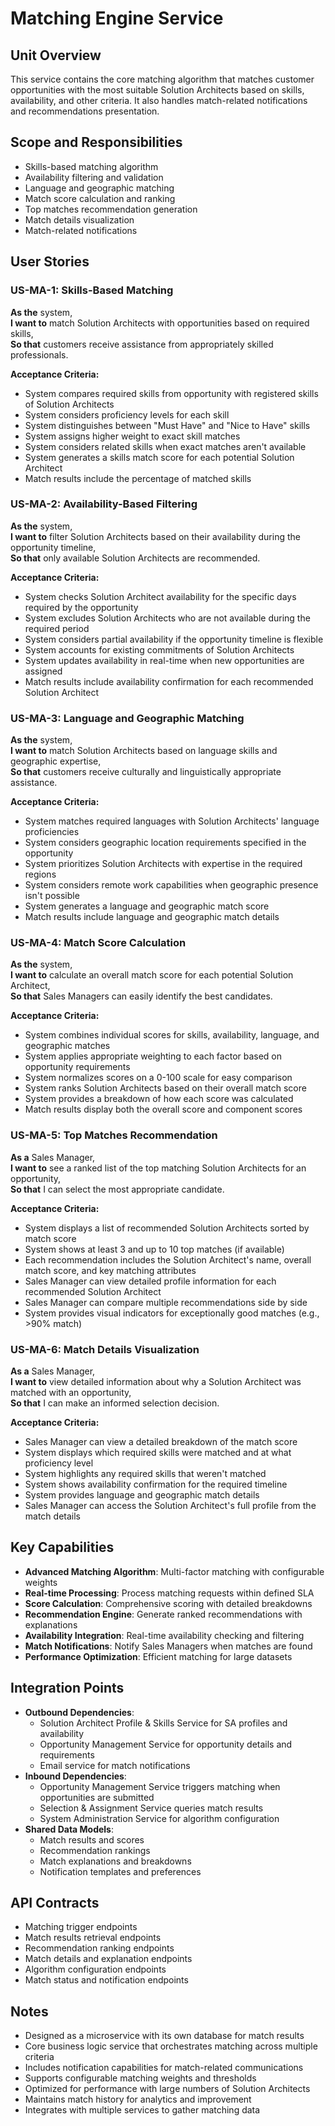 # Matching Engine Service

## Unit Overview
This service contains the core matching algorithm that matches customer opportunities with the most suitable Solution Architects based on skills, availability, and other criteria. It also handles match-related notifications and recommendations presentation.

## Scope and Responsibilities
- Skills-based matching algorithm
- Availability filtering and validation
- Language and geographic matching
- Match score calculation and ranking
- Top matches recommendation generation
- Match details visualization
- Match-related notifications

## User Stories

### US-MA-1: Skills-Based Matching
**As the** system,  
**I want to** match Solution Architects with opportunities based on required skills,  
**So that** customers receive assistance from appropriately skilled professionals.

**Acceptance Criteria:**
- System compares required skills from opportunity with registered skills of Solution Architects
- System considers proficiency levels for each skill
- System distinguishes between "Must Have" and "Nice to Have" skills
- System assigns higher weight to exact skill matches
- System considers related skills when exact matches aren't available
- System generates a skills match score for each potential Solution Architect
- Match results include the percentage of matched skills

### US-MA-2: Availability-Based Filtering
**As the** system,  
**I want to** filter Solution Architects based on their availability during the opportunity timeline,  
**So that** only available Solution Architects are recommended.

**Acceptance Criteria:**
- System checks Solution Architect availability for the specific days required by the opportunity
- System excludes Solution Architects who are not available during the required period
- System considers partial availability if the opportunity timeline is flexible
- System accounts for existing commitments of Solution Architects
- System updates availability in real-time when new opportunities are assigned
- Match results include availability confirmation for each recommended Solution Architect

### US-MA-3: Language and Geographic Matching
**As the** system,  
**I want to** match Solution Architects based on language skills and geographic expertise,  
**So that** customers receive culturally and linguistically appropriate assistance.

**Acceptance Criteria:**
- System matches required languages with Solution Architects' language proficiencies
- System considers geographic location requirements specified in the opportunity
- System prioritizes Solution Architects with expertise in the required regions
- System considers remote work capabilities when geographic presence isn't possible
- System generates a language and geographic match score
- Match results include language and geographic match details

### US-MA-4: Match Score Calculation
**As the** system,  
**I want to** calculate an overall match score for each potential Solution Architect,  
**So that** Sales Managers can easily identify the best candidates.

**Acceptance Criteria:**
- System combines individual scores for skills, availability, language, and geographic matches
- System applies appropriate weighting to each factor based on opportunity requirements
- System normalizes scores on a 0-100 scale for easy comparison
- System ranks Solution Architects based on their overall match score
- System provides a breakdown of how each score was calculated
- Match results display both the overall score and component scores

### US-MA-5: Top Matches Recommendation
**As a** Sales Manager,  
**I want to** see a ranked list of the top matching Solution Architects for an opportunity,  
**So that** I can select the most appropriate candidate.

**Acceptance Criteria:**
- System displays a list of recommended Solution Architects sorted by match score
- System shows at least 3 and up to 10 top matches (if available)
- Each recommendation includes the Solution Architect's name, overall match score, and key matching attributes
- Sales Manager can view detailed profile information for each recommended Solution Architect
- Sales Manager can compare multiple recommendations side by side
- System provides visual indicators for exceptionally good matches (e.g., >90% match)

### US-MA-6: Match Details Visualization
**As a** Sales Manager,  
**I want to** view detailed information about why a Solution Architect was matched with an opportunity,  
**So that** I can make an informed selection decision.

**Acceptance Criteria:**
- Sales Manager can view a detailed breakdown of the match score
- System displays which required skills were matched and at what proficiency level
- System highlights any required skills that weren't matched
- System shows availability confirmation for the required timeline
- System provides language and geographic match details
- Sales Manager can access the Solution Architect's full profile from the match details

## Key Capabilities
- **Advanced Matching Algorithm**: Multi-factor matching with configurable weights
- **Real-time Processing**: Process matching requests within defined SLA
- **Score Calculation**: Comprehensive scoring with detailed breakdowns
- **Recommendation Engine**: Generate ranked recommendations with explanations
- **Availability Integration**: Real-time availability checking and filtering
- **Match Notifications**: Notify Sales Managers when matches are found
- **Performance Optimization**: Efficient matching for large datasets

## Integration Points
- **Outbound Dependencies**: 
  - Solution Architect Profile & Skills Service for SA profiles and availability
  - Opportunity Management Service for opportunity details and requirements
  - Email service for match notifications
- **Inbound Dependencies**: 
  - Opportunity Management Service triggers matching when opportunities are submitted
  - Selection & Assignment Service queries match results
  - System Administration Service for algorithm configuration
- **Shared Data Models**: 
  - Match results and scores
  - Recommendation rankings
  - Match explanations and breakdowns
  - Notification templates and preferences

## API Contracts
- Matching trigger endpoints
- Match results retrieval endpoints
- Recommendation ranking endpoints
- Match details and explanation endpoints
- Algorithm configuration endpoints
- Match status and notification endpoints

## Notes
- Designed as a microservice with its own database for match results
- Core business logic service that orchestrates matching across multiple criteria
- Includes notification capabilities for match-related communications
- Supports configurable matching weights and thresholds
- Optimized for performance with large numbers of Solution Architects
- Maintains match history for analytics and improvement
- Integrates with multiple services to gather matching data
